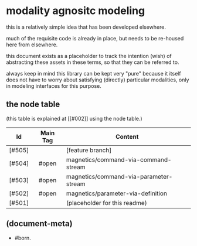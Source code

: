 # modality agnositc modeling

this is a relatively simple idea that has been developed elsewhere.

much of the requisite code is already in place, but needs to be re-housed
here from elsewhere.

this document exists as a placeholder to track the intention (wish)
of abstracting these assets in these terms, so that they can be referred
to.

always keep in mind this library can be kept very "pure" because it itself
does not have to worry about satisfying (directly) particular modalities,
only in modeling interfaces for this purpose.




## <a name="node-table"></a>the node table

(this table is explained at [\[#002\]] using the node table.)

|Id                         | Main Tag | Content
|---------------------------|:-----:|-
|[#505]                     |       | [feature branch]
|[#504]                     | #open | magnetics/command-via-command-stream
|[#503]                     | #open | magnetics/command-via-parameter-stream
|[#502]                     | #open | magnetics/parameter-via-definition
|[#501]                     |       | (placeholder for this readme)




## (document-meta)

  - #born.
